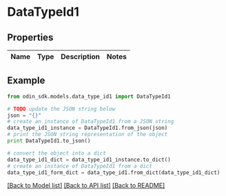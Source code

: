 # DataTypeId1


## Properties

Name | Type | Description | Notes
------------ | ------------- | ------------- | -------------

## Example

```python
from odin_sdk.models.data_type_id1 import DataTypeId1

# TODO update the JSON string below
json = "{}"
# create an instance of DataTypeId1 from a JSON string
data_type_id1_instance = DataTypeId1.from_json(json)
# print the JSON string representation of the object
print DataTypeId1.to_json()

# convert the object into a dict
data_type_id1_dict = data_type_id1_instance.to_dict()
# create an instance of DataTypeId1 from a dict
data_type_id1_form_dict = data_type_id1.from_dict(data_type_id1_dict)
```
[[Back to Model list]](../README.md#documentation-for-models) [[Back to API list]](../README.md#documentation-for-api-endpoints) [[Back to README]](../README.md)


